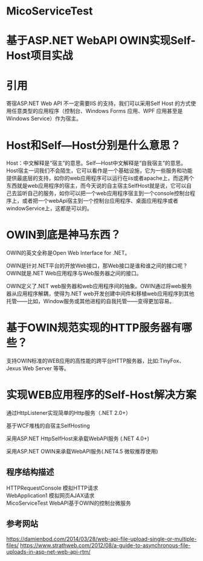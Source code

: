 # MicoServiceTest
基于ASP.NET WebAPI OWIN实现Self-Host项目实战</br>
====  
# 引用</br>
寄宿ASP.NET Web API 不一定需要IIS 的支持，我们可以采用Self Host 的方式使用任意类型的应用程序（控制台、Windows Forms 应用、WPF 应用甚至是Windows Service）作为宿主。</br>

# Host和Self—Host分别是什么意思？</br>
Host：中文解释是“宿主”的意思。Self—Host中文解释是“自我宿主”的意思。Host宿主一词我们不会陌生，它可以看作是一个基础设施，它为一些服务和功能提供最底层的支持，如你的web应用程序可以运行在iis或者apache上，而这两个东西就是web应用程序的宿主，而今天说的自主宿主SelfHost就是说，它可以自己去监听自己的服务，如你可以把一个web应用程序宿主到一个console控制台程序上，或者把一个webApi宿主到一个控制台应用程序、桌面应用程序或者windowService上，这都是可以的。</br>

# OWIN到底是神马东西？

OWIN的英文全称是Open Web Interface for .NET。

OWIN是针对.NET平台的开放Web接口，那Web接口是谁和谁之间的接口呢？OWIN就是.NET Web应用程序与Web服务器之间的接口。

OWIN定义了.NET web服务器和web应用程序间的抽象。OWIN通过将web服务器从应用程序解耦，使得为.NET web开发创建中间件和移植web应用程序到其他托管——比如，Window服务或其他进程的自我托管——变得更加容易。
# 基于OWIN规范实现的HTTP服务器有哪些？

支持OWIN标准的WEB应用的高性能的跨平台HTTP服务器，比如:TinyFox、Jexus Web Server 等等。

# 实现WEB应用程序的Self-Host解决方案

通过HttpListener实现简单的Http服务（.NET 2.0+）

基于WCF堆栈的自宿主SelfHosting

采用ASP.NET HttpSelfHost来承载WebAPI服务 (.NET 4.0+)

采用ASP.NET OWIN来承载WebAPI服务(.NET4.5 微软推荐使用)

## 程序结构描述
HTTPRequestConsole 模拟HTTP请求</br>
WebApplication1 模拟网页AJAX请求</br>
MicoServiceTest WebAPI基于OWIN的控制台微服务</br>

## 参考网站
https://damienbod.com/2014/03/28/web-api-file-upload-single-or-multiple-files/
https://www.strathweb.com/2012/08/a-guide-to-asynchronous-file-uploads-in-asp-net-web-api-rtm/
